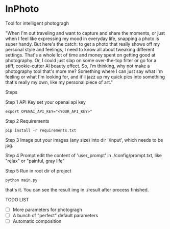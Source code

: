 # InPhoto
Tool for intelligent photogragh

"When I'm out traveling and want to capture and share the moments, or just when I feel like expressing my mood in everyday life, snapping a photo is super handy. But here's the catch: to get a photo that really shows off my personal style and feelings, I need to know all about tweaking different settings. That's a whole lot of time and money spent on getting good at photography. Or, I could just slap on some over-the-top filter or go for a stiff, cookie-cutter AI beauty effect. So, I'm thinking, why not make a photography tool that's more me? Something where I can just say what I'm feeling or what I'm looking for, and it'll jazz up my quick pics into something that's really my own, like my personal piece of art."

Steps

Step 1 API Key
set your openai api key
```
export OPENAI_API_KEY="<YOUR_API_KEY>"
```

Step 2 Requirements
```
pip install -r requirements.txt
```

Step 3 Image
put your images (any size) into dir '/input', which needs to be jpg.

Step 4 Prompt
edit the content of 'user_prompt' in ./config/prompt.txt,
like "relax" or "painful, gray life" 

Step 5 Run
in root dir of project
```
python main.py
```
that's it. You can see the result img in ./result after process finished.

TODO LIST 
- [ ] More parameters for photogragh
- [ ] A bunch of "perfect" default parameters
- [ ] Automatic composition